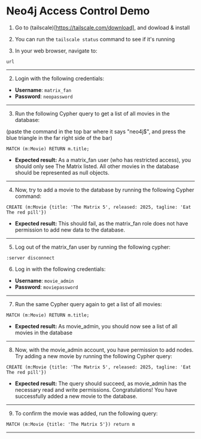
# Neo4j Access Control Demo

1. Go to (tailscale)[https://tailscale.com/download], and dowload & install

2. You can run the `tailscale status` command to see if it's running

1. In your web browser, navigate to:

`url`

---

2. Login with the following credentials:
- **Username**: `matrix_fan`
- **Password**: `neopassword`

---



3. Run the following Cypher query to get a list of all movies in the database:

(paste the command in the top bar where it says "neo4j$", and press the blue triangle in the far right side of the bar)


`
MATCH (m:Movie) RETURN m.title;
`

- **Expected result:** As a matrix_fan user (who has restricted access), you should only see The Matrix listed. All other movies in the database should be represented as null objects.

---------

4. Now, try to add a movie to the database by running the following Cypher command:

`
CREATE (m:Movie {title: 'The Matrix 5', released: 2025, tagline: 'Eat The red pill'})
`

- **Expected result:** This should fail, as the matrix_fan role does not have permission to add new data to the database.

--------
 
5. Log out of the matrix_fan user by running the following cypher:

`:server disconnect`

6. Log in with the following credentials:


- **Username**: `movie_admin`
- **Password**: `moviepassword`

------

7. Run the same Cypher query again to get a list of all movies:

`
MATCH (m:Movie) RETURN m.title;
`

- **Expected result:** As movie_admin, you should now see a list of all movies in the database

-----

8. Now, with the movie_admin account, you have permission to add nodes. Try adding a new movie by running the following Cypher query:


`
CREATE (m:Movie {title: 'The Matrix 5', released: 2025, tagline: 'Eat The red pill'})
`

- **Expected result:** The query should succeed, as movie_admin has the necessary read and write permissions. Congratulations! You have successfully added a new movie to the database.

------

9. To confirm the movie was added, run the following query:

`MATCH (m:Movie {title: 'The Matrix 5'})
return m`

----
